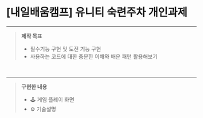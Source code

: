 # [내일배움캠프] 유니티 숙련주차 개인과제

---
> **제작 목표**
> - 필수기능 구현 및 도전 기능 구현
> - 사용하는 코드에 대한 충분한 이해와 배운 패턴 활용해보기
<br>

---
> **구현한 내용**
> - 🕹 게임 플레이 화면
> - ⚙ 기술설명
<br>
